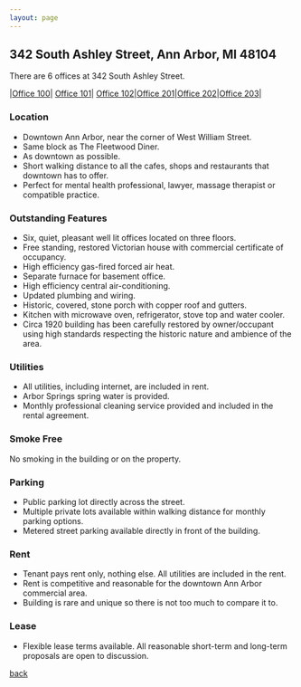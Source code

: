 ```yaml
---
layout: page
---
```

## 342 South Ashley Street, Ann Arbor, MI  48104
There are 6 offices at 342 South Ashley Street.

|[Office 100](/properties/342ashleyoff1)| [Office 101](/properties/342ashleyoff2)| [Office 102](/properties/342ashleyoff3)|[Office 201](/properties/342ashleyoff4)|[Office 202](/properties/342ashleyoff5)|[Office 203](/properties/342ashleyoff6)|

### Location

* Downtown Ann Arbor, near the corner of West William Street.  
* Same block as The Fleetwood Diner. 
* As downtown as possible.
* Short walking distance to all the cafes, shops and restaurants that downtown has to offer.
* Perfect for mental health professional, lawyer, massage therapist or compatible practice.


### Outstanding Features

* Six, quiet, pleasant well lit offices located on three floors.
* Free standing, restored Victorian house with commercial certificate of occupancy.
* High efficiency gas-fired forced air heat.
* Separate furnace for basement office.
* High efficiency central air-conditioning.
* Updated plumbing and wiring.
* Historic, covered, stone porch with copper roof and gutters.
* Kitchen with microwave oven, refrigerator, stove top and water cooler.
* Circa 1920 building has been carefully restored by owner/occupant using high standards respecting the historic nature and ambience of the area.


### Utilities

* All utilities, including internet, are included in rent.
* Arbor Springs spring water is provided.
* Monthly professional cleaning service provided and included in the rental agreement.


### Smoke Free

No smoking in the building or on the property.


### Parking

* Public parking lot directly across the street.
* Multiple private lots available within walking distance for monthly parking options.
* Metered street parking available directly in front of the building.

### Rent

* Tenant pays rent only, nothing else.  All utilities are included in the rent.
* Rent is competitive and reasonable for the downtown Ann Arbor commercial area.
* Building is rare and unique so there is not too much to compare it to.

### Lease

* Flexible lease terms available.  All reasonable short-term and long-term proposals are open to discussion.


[back](/)
